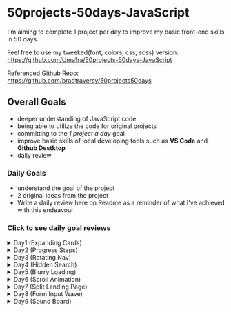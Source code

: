 # 50projects-50days-JavaScript
I'm aiming to complete 1 project per day to improve my basic front-end skills in 50 days.

Feel free to use my tweeked(font, colors, css, scss) version: https://github.com/Uma1ra/50projects-50days-JavaScript

Referenced Github Repo: https://github.com/bradtraversy/50projects50days

## Overall Goals
- deeper understanding of JavaScript code
- being able to utilize the code for original projects
- committing to the *1 project a day* goal
- improve basic skills of local developing tools such as **VS Code** and **Github Destktop**
-  daily review

### Daily Goals
- understand the goal of the project
- 2 original ideas from the project
- Write a daily review here on Readme as a reminder of what I've achieved with this endeavour

### Click to see daily goal reviews
<details>
  <summary>Day1 (Expanding Cards)</summary>
  
  **Things I Learned**
  - how to define multiple classes into a single const 
  - adding and removing classes based on mouseclick event
  - vw(viewport width), recommended due to it's dependency on the viewport rather than it's parent
  - vh(viewport height), same as above
  - font-size(rem), same as above in terms of responsive layouts
  
  **Original Ideas**
  1. website top page
  eg. campaigns (a peek can be enough to want to scroll)
  2. illustrated story
  eg. educational game, storytelling puzzles (easy to flip back for hints and clues, although a lock for new stages or clues would also be added for limited access)
  3. simplr story-telling
  eg. japanese kamishibai (pictures/illustrations/iamges and text could be added to create an original story for kids)
  4. thoughtful gesture
  eg. card-like (to send to loved ones as thoughful gesture for anniversaries and such)
</details>

<details>
  <summary>Day2 (Progress Steps)</summary>

  **Things I Learned**
  - how to center in css, using translateY(-50%)
  - the uses and purpose of ::before
  - :root in css to use repetitive colors with var()
  - calculating and assigning style: width in js
  - conditions to disable buttons
  - getElementById (never used this before)
  - revision on adding events
  - importing font in css
  - font and color make a big difference

  **Original Ideas**
  1. input form progress
  2. to do lists/tasks (for daily routines)
  3. step-by-step manual
</details>

<details>
  <summary>Day3 (Rotating Nav)</summary>
  
  **Things I Learned**
  - giving a class to show effects under specific conditions is js
  - the versatility of transform: translateX (to take out or bring back objects into view)
  - writing :nth in sass format
  - how to define the same folder (~/)
  - using live sass compiler
  
  **Original Ideas**
  1. learning tool (for all ages)
  eg. flash cards, word/image rotate to reveal info underneath
  2. mini-game
  eg. reveal slight clues underneath/random info or trivia that changes everytime it's activated
  3. maybe a dice?

</details>

<details>
  <summary>Day4 (Hidden Search)</summary>
  
  **Things I Learned**
  - how to write in a more sass-like format
  - using calculation for translate
  - was able to write js almost without guidance
  - tweeking css as I want
  
  **Original Ideas**
  1. hidden navigation
  2. hidden text for images (extra info and such)
  3. e-card

</details>

<details>
  <summary>Day5 (Blurry Loading)</summary>
  
  **Things I Learned**
  - math can be searched and used rather than original math(so long as there's basic understanding of the function)
  - rgba can be used for opacity when elements need to be isolated
  - it's very important to check for misspellings when functions don't get called
  
  **Original Ideas**
  1. asthetic loading for websites
  2. to show progress of a quiz(an image can be blurred and become clearer as they answer for a final reveal) 

</details>

<details>
  <summary>Day6 (Scroll Animation)</summary>
  
  **Things I Learned**
  - using inner height method to determine position in the viewport
  - common fallback fonts
  - using transform for eaasing in elements
  - dark color theme
  
  **Original Ideas**
  1. coporate websites
  2. interactive website for kids

</details>

<details>
  <summary>Day7 (Split Landing Page)</summary>
  
  **Things I Learned**
  - mouseenter/mouseleave event
  - css can be written differently and still achieve the same results
  
  **Original Ideas**
  1. coporate website
  2. interactive navigation
  3. showing image or text as extra info or navigation

</details>

<details>
  <summary>Day8 (Form Input Wave)</summary>
  
  **Things I Learned**
  - cubic-bezier(interesting way to add custom animation, found a testing site as well)
  - transition delays using index
  - how to create as easy but stylish form with overlapping labels
  - pointer-event(hadn't ocurred to me)
  
  **Original Ideas**
  1. object movements within a page
  2. navigation panel
  3. waterfall effect of letters after completing a form and revealing results
  (for suspense, campaign surprises, winning) 

</details>

<details>
  <summary>Day9 (Sound Board)</summary>
  
  **Things I Learned**
  - html elements can be added in js
  - dotted borders can be cute!
  - there's an issue with calling fonts (works in * but not in body)
  - opacity can only be used 0.9 and below (tried darkening with 1.5, don't know why I thought that'd work)
  
  **Original Ideas**
  1. pressing buttons in games (actions, events)
  2. quiz answers (right or wrong ding)
  3. swooshes or simple sounds for systematic form send, etc

</details>